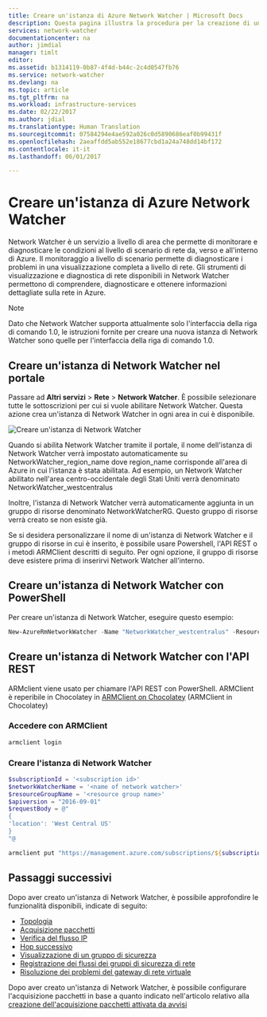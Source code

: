 ```yaml
---
title: Creare un'istanza di Azure Network Watcher | Microsoft Docs
description: Questa pagina illustra la procedura per la creazione di un'istanza di Network Watcher tramite il portale di Azure e l'API REST
services: network-watcher
documentationcenter: na
author: jimdial
manager: timlt
editor: 
ms.assetid: b1314119-0b87-4f4d-b44c-2c4d0547fb76
ms.service: network-watcher
ms.devlang: na
ms.topic: article
ms.tgt_pltfrm: na
ms.workload: infrastructure-services
ms.date: 02/22/2017
ms.author: jdial
ms.translationtype: Human Translation
ms.sourcegitcommit: 07584294e4ae592a026c0d5890686eaf0b99431f
ms.openlocfilehash: 2aeaffdd5ab552e18677cbd1a24a748dd14bf172
ms.contentlocale: it-it
ms.lasthandoff: 06/01/2017

---
```


# <a name="create-an-azure-network-watcher-instance"></a>Creare un'istanza di Azure Network Watcher

Network Watcher è un servizio a livello di area che permette di monitorare e diagnosticare le condizioni al livello di scenario di rete da, verso e all'interno di Azure. Il monitoraggio a livello di scenario permette di diagnosticare i problemi in una visualizzazione completa a livello di rete. Gli strumenti di visualizzazione e diagnostica di rete disponibili in Network Watcher permettono di comprendere, diagnosticare e ottenere informazioni dettagliate sulla rete in Azure.

> [!NOTE]
> Dato che Network Watcher supporta attualmente solo l'interfaccia della riga di comando 1.0, le istruzioni fornite per creare una nuova istanza di Network Watcher sono quelle per l'interfaccia della riga di comando 1.0.

## <a name="create-a-network-watcher-in-the-portal"></a>Creare un'istanza di Network Watcher nel portale

Passare ad **Altri servizi** > **Rete** > **Network Watcher**. È possibile selezionare tutte le sottoscrizioni per cui si vuole abilitare Network Watcher. Questa azione crea un'istanza di Network Watcher in ogni area in cui è disponibile.

![Creare un'istanza di Network Watcher][1]

Quando si abilita Network Watcher tramite il portale, il nome dell'istanza di Network Watcher verrà impostato automaticamente su NetworkWatcher_region_name dove region_name corrisponde all'area di Azure in cui l'istanza è stata abilitata.  Ad esempio, un Network Watcher abilitato nell'area centro-occidentale degli Stati Uniti verrà denominato NetworkWatcher_westcentralus

Inoltre, l'istanza di Network Watcher verrà automaticamente aggiunta in un gruppo di risorse denominato NetworkWatcherRG.  Questo gruppo di risorse verrà creato se non esiste già.

Se si desidera personalizzare il nome di un'istanza di Network Watcher e il gruppo di risorse in cui è inserito, è possibile usare Powershell, l'API REST o i metodi ARMClient descritti di seguito.  Per ogni opzione, il gruppo di risorse deve esistere prima di inserirvi Network Watcher all'interno.  

## <a name="create-a-network-watcher-with-powershell"></a>Creare un'istanza di Network Watcher con PowerShell

Per creare un'istanza di Network Watcher, eseguire questo esempio:

```powershell
New-AzureRmNetworkWatcher -Name "NetworkWatcher_westcentralus" -ResourceGroupName "NetworkWatcherRG" -Location "West Central US"
```

## <a name="create-a-network-watcher-with-the-rest-api"></a>Creare un'istanza di Network Watcher con l'API REST

ARMclient viene usato per chiamare l'API REST con PowerShell. ARMClient è reperibile in Chocolatey in [ARMClient on Chocolatey](https://chocolatey.org/packages/ARMClient) (ARMClient in Chocolatey)

### <a name="log-in-with-armclient"></a>Accedere con ARMClient

```powerShell
armclient login
```

### <a name="create-the-network-watcher"></a>Creare l'istanza di Network Watcher

```powershell
$subscriptionId = '<subscription id>'
$networkWatcherName = '<name of network watcher>'
$resourceGroupName = '<resource group name>'
$apiversion = "2016-09-01"
$requestBody = @"
{
'location': 'West Central US'
}
"@

armclient put "https://management.azure.com/subscriptions/${subscriptionId}/resourceGroups/${resourceGroupName}/providers/Microsoft.Network/networkWatchers/${networkWatcherName}?api-version=${api-version}" $requestBody
```

## <a name="next-steps"></a>Passaggi successivi

Dopo aver creato un'istanza di Network Watcher, è possibile approfondire le funzionalità disponibili, indicate di seguito:

* [Topologia](network-watcher-topology-overview.md)
* [Acquisizione pacchetti](network-watcher-packet-capture-overview.md)
* [Verifica del flusso IP](network-watcher-ip-flow-verify-overview.md)
* [Hop successivo](network-watcher-next-hop-overview.md)
* [Visualizzazione di un gruppo di sicurezza](network-watcher-security-group-view-overview.md)
* [Registrazione dei flussi dei gruppi di sicurezza di rete](network-watcher-nsg-flow-logging-overview.md)
* [Risoluzione dei problemi del gateway di rete virtuale](network-watcher-troubleshoot-overview.md)

Dopo aver creato un'istanza di Network Watcher, è possibile configurare l'acquisizione pacchetti in base a quanto indicato nell'articolo relativo alla [creazione dell'acquisizione pacchetti attivata da avvisi](network-watcher-alert-triggered-packet-capture.md)

[1]: ./media/network-watcher-create/figure1.png












